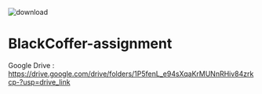 ![download](https://github.com/Manish7272/BlackCoffer-assignment/assets/71213166/e8ec69a2-168d-4cc0-b8ad-a7ba2140e6c9)
# BlackCoffer-assignment

Google Drive : https://drive.google.com/drive/folders/1P5fenL_e94sXqaKrMUNnRHiv84zrkcp-?usp=drive_link
